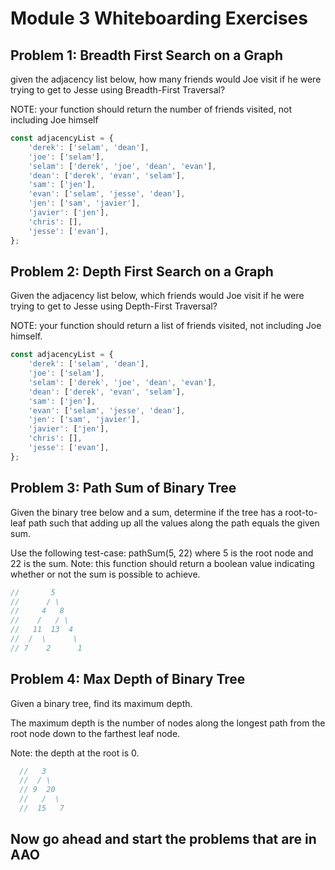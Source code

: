 # Module 3 Whiteboarding Exercises

## Problem 1: Breadth First Search on a Graph

given the adjacency list below, how many friends would Joe visit if he were
trying to get to Jesse using Breadth-First Traversal?

NOTE: your function should return the number of friends visited, not including Joe himself

``` javascript
const adjacencyList = {
    'derek': ['selam', 'dean'],
    'joe': ['selam'],
    'selam': ['derek', 'joe', 'dean', 'evan'],
    'dean': ['derek', 'evan', 'selam'],
    'sam': ['jen'],
    'evan': ['selam', 'jesse', 'dean'],
    'jen': ['sam', 'javier'],
    'javier': ['jen'],
    'chris': [],
    'jesse': ['evan'],
};
```

## Problem 2: Depth First Search on a Graph

Given the adjacency list below, which friends would Joe visit if he were
trying to get to Jesse using Depth-First Traversal?

NOTE: your function should return a list of friends visited, not including Joe himself.

``` javascript
const adjacencyList = {
    'derek': ['selam', 'dean'],
    'joe': ['selam'],
    'selam': ['derek', 'joe', 'dean', 'evan'],
    'dean': ['derek', 'evan', 'selam'],
    'sam': ['jen'],
    'evan': ['selam', 'jesse', 'dean'],
    'jen': ['sam', 'javier'],
    'javier': ['jen'],
    'chris': [],
    'jesse': ['evan'],
};
```

## Problem 3: Path Sum of Binary Tree

Given the binary tree below and a sum, determine if the tree has a root-to-leaf path such that adding up all the values along the path equals the given sum.

Use the following test-case: pathSum(5, 22) where 5 is the root node and 22 is the sum.
Note: this function should return a boolean value indicating whether or not the sum is possible to achieve.

``` js
//       5
//      / \
//     4   8
//    /   / \
//   11  13  4
//  /  \      \
// 7    2      1
```

## Problem 4: Max Depth of Binary Tree

Given a binary tree, find its maximum depth.

The maximum depth is the number of nodes along the longest path from the root node down to the farthest leaf node.

Note: the depth at the root is 0.

``` js
  //   3
  //  / \
  // 9  20
  //   /  \
  //  15   7
```

## Now go ahead and start the problems that are in AAO
